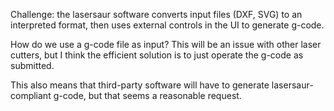 Challenge: the lasersaur software converts input files (DXF, SVG) to
an interpreted format, then uses external controls in the UI to
generate g-code.

How do we use a g-code file as input?   This will be an issue with
other laser cutters, but I think the efficient solution is to just
operate the g-code as submitted.

This also means that third-party software will have to generate
lasersaur-compliant g-code, but that seems a reasonable request.
